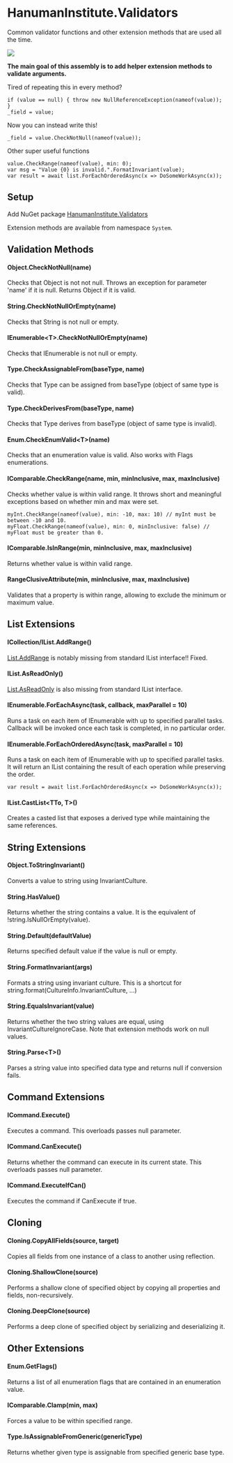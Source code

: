 # HanumanInstitute.Validators

Common validator functions and other extension methods that are used all the time.

<a href="https://www.nuget.org/packages/HanumanInstitute.Validators/"><img src="https://img.shields.io/nuget/v/HanumanInstitute.Validators.svg"></a>

**The main goal of this assembly is to add helper extension methods to validate arguments.**

Tired of repeating this in every method?

    if (value == null) { throw new NullReferenceException(nameof(value)); }
    _field = value;

Now you can instead write this!

    _field = value.CheckNotNull(nameof(value));

Other super useful functions

    value.CheckRange(nameof(value), min: 0);
    var msg = "Value {0} is invalid.".FormatInvariant(value);
    var result = await list.ForEachOrderedAsync(x => DoSomeWorkAsync(x));

## Setup

Add NuGet package [HanumanInstitute.Validators](https://www.nuget.org/packages/HanumanInstitute.Validators/)

Extension methods are available from namespace `System`.

## Validation Methods

#### Object.CheckNotNull(name)

Checks that Object is not not null. Throws an exception for parameter 'name' if it is null. Returns Object if it is valid.

#### String.CheckNotNullOrEmpty(name)

Checks that String is not null or empty.

#### IEnumerable&lt;T>.CheckNotNullOrEmpty(name)

Checks that IEnumerable is not null or empty.

#### Type.CheckAssignableFrom(baseType, name)

Checks that Type can be assigned from baseType (object of same type is valid).

#### Type.CheckDerivesFrom(baseType, name)

Checks that Type derives from baseType (object of same type is invalid).

#### Enum.CheckEnumValid&lt;T>(name)

Checks that an enumeration value is valid. Also works with Flags enumerations.

#### IComparable.CheckRange(name, min, minInclusive, max, maxInclusive)

Checks whether value is within valid range. It throws short and meaningful exceptions based on whether min and max were set.

    myInt.CheckRange(nameof(value), min: -10, max: 10) // myInt must be between -10 and 10.
    myFloat.CheckRange(nameof(value), min: 0, minInclusive: false) // myFloat must be greater than 0.

#### IComparable.IsInRange(min, minInclusive, max, maxInclusive)

Returns whether value is within valid range.

#### RangeClusiveAttribute(min, minInclusive, max, maxInclusive)

Validates that a property is within range, allowing to exclude the minimum or maximum value.

## List Extensions

#### ICollection/IList.AddRange()

[List.AddRange](https://docs.microsoft.com/en-us/dotnet/api/system.collections.generic.list-1.addrange) is notably missing from standard IList interface!! Fixed.

#### IList.AsReadOnly()

[List.AsReadOnly](https://docs.microsoft.com/en-us/dotnet/api/system.collections.generic.list-1.asreadonly) is also missing from standard IList interface.

#### IEnumerable.ForEachAsync(task, callback, maxParallel = 10)

Runs a task on each item of IEnumerable with up to specified parallel tasks. Callback will be invoked once each task is completed, in no particular order.

#### IEnumerable.ForEachOrderedAsync(task, maxParallel = 10)

Runs a task on each item of IEnumerable with up to specified parallel tasks. It will return an IList containing the result of each operation while preserving the order.

    var result = await list.ForEachOrderedAsync(x => DoSomeWorkAsync(x));

#### IList<T>.CastList<TTo, T>()

Creates a casted list that exposes a derived type while maintaining the same references.

## String Extensions

#### Object.ToStringInvariant()

Converts a value to string using InvariantCulture.

#### String.HasValue()

Returns whether the string contains a value. It is the equivalent of !string.IsNullOrEmpty(value).

#### String.Default(defaultValue)

Returns specified default value if the value is null or empty.

#### String.FormatInvariant(args)

Formats a string using invariant culture. This is a shortcut for string.format(CultureInfo.InvariantCulture, ...)

#### String.EqualsInvariant(value)

Returns whether the two string values are equal, using InvariantCultureIgnoreCase. Note that extension methods work on null values.

#### String.Parse&lt;T>()

Parses a string value into specified data type and returns null if conversion fails.

## Command Extensions

#### ICommand.Execute()

Executes a command. This overloads passes null parameter.

#### ICommand.CanExecute()

Returns whether the command can execute in its current state. This overloads passes null parameter.

#### ICommand.ExecuteIfCan()

Executes the command if CanExecute if true.

## Cloning

#### Cloning.CopyAllFields(source, target)

Copies all fields from one instance of a class to another using reflection.

#### Cloning.ShallowClone(source)

Performs a shallow clone of specified object by copying all properties and fields, non-recursively.

#### Cloning.DeepClone(source)

Performs a deep clone of specified object by serializing and deserializing it.

## Other Extensions

#### Enum.GetFlags()

Returns a list of all enumeration flags that are contained in an enumeration value.

#### IComparable.Clamp(min, max)

Forces a value to be within specified range.

#### Type.IsAssignableFromGeneric(genericType)

Returns whether given type is assignable from specified generic base type.
